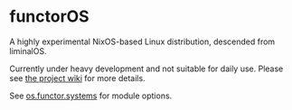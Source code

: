# functorOS

A highly experimental NixOS-based Linux distribution, descended from liminalOS.

Currently under heavy development and not suitable for daily use. Please see
[the project wiki](https://code.functor.systems/functor.systems/functorOS/wiki) for more details.

See [os.functor.systems](https://os.functor.systems/) for module options.
